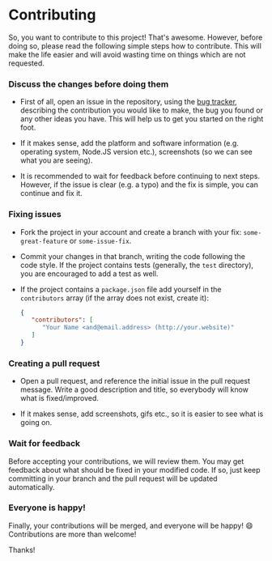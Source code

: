 # Contributing 

So, you want to contribute to this project! That's awesome. However, before
doing so, please read the following simple steps how to contribute. This will
make the life easier and will avoid wasting time on things which are not
requested.

### Discuss the changes before doing them
 - First of all, open an issue in the repository, using the [bug tracker][1],
   describing the contribution you would like to make, the bug you found or any
   other ideas you have. This will help us to get you started on the right
   foot.

 - If it makes sense, add the platform and software information (e.g. operating
   system, Node.JS version etc.), screenshots (so we can see what you are
   seeing).

 - It is recommended to wait for feedback before continuing to next steps.
   However, if the issue is clear (e.g. a typo) and the fix is simple, you can
   continue and fix it.

### Fixing issues
 - Fork the project in your account and create a branch with your fix:
   `some-great-feature` or `some-issue-fix`.

 - Commit your changes in that branch, writing the code following the
   code style. If the project contains tests (generally, the `test`
   directory), you are encouraged to add a test as well.

 - If the project contains a `package.json` file add yourself
   in the `contributors` array (if the array does not exist, create it):

   ```json
   {
      "contributors": [
         "Your Name <and@email.address> (http://your.website)"
      ]
   }
   ```

### Creating a pull request

 - Open a pull request, and reference the initial issue in the pull request
   message. Write a good description and title, so everybody will know what is fixed/improved.

 - If it makes sense, add screenshots, gifs etc., so it is easier to see what
   is going on.

### Wait for feedback
Before accepting your contributions, we will review them. You may get feedback
about what should be fixed in your modified code. If so, just keep committing
in your branch and the pull request will be updated automatically.

### Everyone is happy!
Finally, your contributions will be merged, and everyone will be happy! :smile:
Contributions are more than welcome!

Thanks!



[1]: https://github.com/yogeshyadav108098/es-key-value/issues